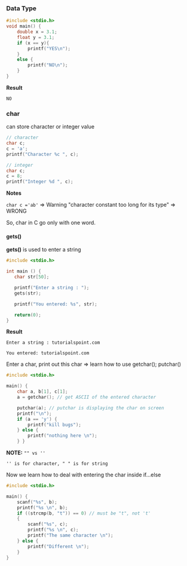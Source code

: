 ### Data Type

```c
#include <stdio.h>
void main() {
	double x = 3.1;
	float y = 3.1;
	if (x == y){
		printf("YES\n");
	}
	else {
		printf("NO\n");
	}
}
```
**Result**
```
NO
```

### char

can store character or integer value

`````c
// character
char c;
c = 'a';
printf("Character %c ", c);
`````

`````c
// integer
char c;
c = 8;
printf("Integer %d ", c);
`````

**Notes**

``char c ='ab'`` => Warning "character constant too long for its type"
=> WRONG

So, char in C go only with one word.
#### gets()

**gets()** is used to enter a string

`````c
#include <stdio.h>

int main () {
   char str[50];

   printf("Enter a string : ");
   gets(str);

   printf("You entered: %s", str);

   return(0);
}
`````
**Result**

```
Enter a string : tutorialspoint.com

You entered: tutorialspoint.com
```

Enter a char, print out this char => learn how to use getchar(); putchar()

```c
#include <stdio.h>

main() {
	char a, b[1], c[1];
	a = getchar(); // get ASCII of the entered character

	putchar(a); // putchar is displaying the char on screen
	printf("\n");
	if (a == 'y') {
		printf("kill bugs");
	} else {
		printf("nothing here \n");
	} }
```
**NOTE:** ``"" vs ''``

``'' is for character, " " is for string``

Now we learn how to deal with entering the char inside if...else
```c
#include <stdio.h>

main() {
	scanf("%s", b);
	printf("%s \n", b);
	if ((strcmp(b, "t")) == 0) // must be "t", not 't'
	{
		scanf("%s", c);
		printf("%s \n", c);
		printf("The same character \n");
	} else {
		printf("Different \n");
	}
}
```
